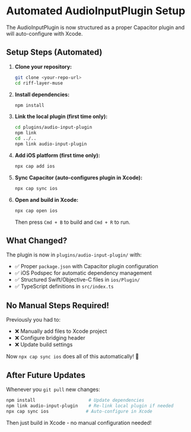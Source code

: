 # Automated AudioInputPlugin Setup

The AudioInputPlugin is now structured as a proper Capacitor plugin and will auto-configure with Xcode.

## Setup Steps (Automated)

1. **Clone your repository:**
   ```bash
   git clone <your-repo-url>
   cd riff-layer-muse
   ```

2. **Install dependencies:**
   ```bash
   npm install
   ```

3. **Link the local plugin (first time only):**
   ```bash
   cd plugins/audio-input-plugin
   npm link
   cd ../..
   npm link audio-input-plugin
   ```

4. **Add iOS platform (first time only):**
   ```bash
   npx cap add ios
   ```

5. **Sync Capacitor (auto-configures plugin in Xcode):**
   ```bash
   npx cap sync ios
   ```

6. **Open and build in Xcode:**
   ```bash
   npx cap open ios
   ```
   Then press `Cmd + B` to build and `Cmd + R` to run.

## What Changed?

The plugin is now in `plugins/audio-input-plugin/` with:
- ✅ Proper `package.json` with Capacitor plugin configuration
- ✅ iOS Podspec for automatic dependency management
- ✅ Structured Swift/Objective-C files in `ios/Plugin/`
- ✅ TypeScript definitions in `src/index.ts`

## No Manual Steps Required!

Previously you had to:
- ❌ Manually add files to Xcode project
- ❌ Configure bridging header
- ❌ Update build settings

Now `npx cap sync ios` does all of this automatically! 🎉

## After Future Updates

Whenever you `git pull` new changes:
```bash
npm install                    # Update dependencies
npm link audio-input-plugin    # Re-link local plugin if needed
npx cap sync ios              # Auto-configure in Xcode
```

Then just build in Xcode - no manual configuration needed!
